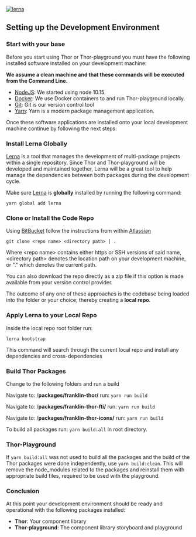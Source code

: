 [![lerna](https://img.shields.io/badge/maintained%20with-lerna-cc00ff.svg)](https://lerna.js.org/)

## Setting up the Development Environment

### Start with your base

Before you start using Thor or Thor-playground you must have the following installed software installed on your development machine:

**We assume a clean machine and that these commands will be executed from the Command Line.**

- [NodeJS](https://nodejs.org/en/): We started using node 10.15.
- [Docker](https://www.docker.com/products/docker-desktop): We use Docker containers to and run Thor-playground locally.
- [Git](https://git-scm.com/downloads): Git is our version control tool
- [Yarn](https://yarnpkg.com/en/docs/install#mac-stable): Yarn is a modern package management application.

Once these software applications are installed onto your local development machine continue by following the next steps:

### Install Lerna Globally

[Lerna](https://lerna.js.org/) is a tool that manages the development of multi-package projects within a single repository. Since Thor and Thor-playground will be developed and maintained together, Lerna will be a great tool to help manage the dependencies between both packages during the development cycle.

Make sure [Lerna](https://lerna.js.org/) is **globally** installed by running the following command:

```text
yarn global add lerna
```

### Clone or Install the Code Repo

Using [BitBucket](https://confluence.atlassian.com/bitbucket/clone-a-repository-223217891.html) follow the instructions from within [Atlassian](https://confluence.atlassian.com/bitbucket/clone-a-repository-223217891.html)

```text
git clone <repo name> <directory path> | .
```

Where &lt;repo name&gt; contains either https or SSH versions of said name, &lt;directory path&gt; denotes the location path on your development machine, or "." which denotes the current path.

You can also download the repo directly as a zip file if this option is made available from your version control provider.

The outcome of any one of these approaches is the codebase being loaded into the folder or your choice; thereby creating a **local repo**.

### Apply Lerna to your Local Repo

Inside the local repo root folder run:

```text
lerna bootstrap
```

This command will search through the current local repo and install any dependencies and cross-dependencies

### Build Thor Packages

Change to the following folders and run a build

Navigate to: /**packages/franklin-thor/**
run: `yarn run build`

Navigate to: /**packages/franklin-thor-fti/**
run: `yarn run build`

Navigate to: /**packages/franklin-thor-icons/**
run: `yarn run build`

To build all packages run: `yarn build:all` in root directory.

### Thor-Playground

If `yarn build:all` was not used to build all the packages and the build of the Thor packages were done independently, use `yarn build:clean`.
This will remove the node_modules related to the packages and reinstall them with appropriate build files,
required to be used with the playground.

### Conclusion

At this point your development environment should be ready and operational with the following packages installed:

- **Thor**: Your component library
- **Thor-playground**: The component library storyboard and playground
